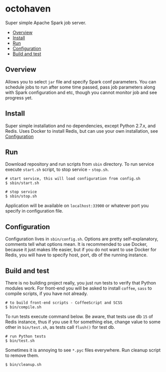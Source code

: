 # octohaven
Super simple Apache Spark job server.

- [Overview](#overview)
- [Install](#install)
- [Run](#run)
- [Configuration](#configuration)
- [Build and test](#build-and-test)

## Overview
Allows you to select `jar` file and specify Spark conf parameters. You can schedule jobs to run
after some time passed, pass job parameters along with Spark configuration and etc, though you
cannot monitor job and see progress yet.

## Install
Super simple installation and no dependencies, except Python 2.7.x, and Redis.
Uses Docker to install Redis, but can use your own installation, see [Configuration](#configuration)

## Run
Download repository and run scripts from `sbin` directory.
To run service execute `start.sh` script, to stop service - `stop.sh`.
```shell
# start service, this will load configuration from config.sh
$ sbin/start.sh
```

```shell
# stop service
$ sbin/stop.sh
```

Application will be available on `localhost:33900` or whatever port you specify in configuration
file.

## Configuration
Configuration lives in `sbin/config.sh`. Options are pretty self-explanatory, comments tell what
options mean. It is recommended to use Docker, because it just makes life easier, but if you do not
want to use Docker for Redis, you will have to specify host, port, db of the running instance.

## Build and test
There is no building project really, you just run tests to verify that Python modules work. For
front-end you will be asked to install `coffee`, `sass` to compile scripts, if you have not already.
```shell
# to build front-end scripts - CoffeeScript and SCSS
$ bin/compile.sh
```

To run tests execute command below. Be aware, that tests use db `15` of Redis instance, thus if
you use it for something else, change value to some other in `bin/test.sh`, as tests call `flush()`
for test db.
```shell
# run Python tests
$ bin/test.sh
```

Sometimes it is annoying to see `*.pyc` files everywhere. Run cleanup script to remove them.
```shell
$ bin/cleanup.sh
```
